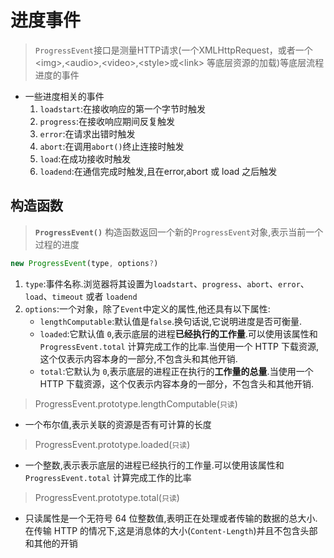 # 进度事件

>`ProgressEvent`接口是测量HTTP请求(一个XMLHttpRequest，或者一个 \<img>,\<audio>,\<video>,\<style>或\<link> 等底层资源的加载)等底层流程进度的事件

* 一些进度相关的事件
   1. `loadstart`:在接收响应的第一个字节时触发
   2. `progress`:在接收响应期间反复触发
   3. `error`:在请求出错时触发
   4. `abort`:在调用`abort()`终止连接时触发
   5. `load`:在成功接收时触发
   6. `loadend`:在通信完成时触发,且在error,abort 或 load 之后触发

## 构造函数

>**`ProgressEvent()`** 构造函数返回一个新的`ProgressEvent`对象,表示当前一个过程的进度

```js
new ProgressEvent(type, options?)
```

1. `type`:事件名称.浏览器将其设置为`loadstart`、`progress`、`abort`、`error`、`load`、`timeout` 或者 `loadend`
2. `options`:一个对象，除了`Event`中定义的属性,他还具有以下属性:
   * `lengthComputable`:默认值是`false`.换句话说,它说明进度是否可衡量.
   * `loaded`:它默认值 `0`,表示底层的进程**已经执行的工作量**.可以使用该属性和 `ProgressEvent.total` 计算完成工作的比率.当使用一个 HTTP 下载资源,这个仅表示内容本身的一部分,不包含头和其他开销.
   * `total`:它默认为 `0`,表示底层的进程正在执行的**工作量的总量**.当使用一个 HTTP 下载资源，这个仅表示内容本身的一部分，不包含头和其他开销.

>ProgressEvent.prototype.lengthComputable(`只读`)

* 一个布尔值,表示关联的资源是否有可计算的长度

>ProgressEvent.prototype.loaded(`只读`)

* 一个整数,表示表示底层的进程已经执行的工作量.可以使用该属性和 `ProgressEvent.total` 计算完成工作的比率

>ProgressEvent.prototype.total(`只读`)

* 只读属性是一个无符号 64 位整数值,表明正在处理或者传输的数据的总大小.在传输 HTTP 的情况下,这是消息体的大小(`Content-Length`)并且不包含头部和其他的开销
